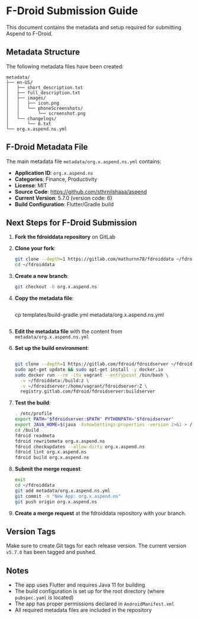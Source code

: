 # F-Droid Submission Guide

This document contains the metadata and setup required for submitting Aspend to F-Droid.

## Metadata Structure

The following metadata files have been created:

```
metadata/
├── en-US/
│   ├── short_description.txt
│   ├── full_description.txt
│   ├── images/
│   │   ├── icon.png
│   │   └── phoneScreenshots/
│   │       └── screenshot.png
│   └── changelogs/
│       └── 6.txt
└── org.x.aspend.ns.yml
```

## F-Droid Metadata File

The main metadata file `metadata/org.x.aspend.ns.yml` contains:

- **Application ID**: `org.x.aspend.ns`
- **Categories**: Finance, Productivity
- **License**: MIT
- **Source Code**: https://github.com/sthrnilshaaa/aspend
- **Current Version**: 5.7.0 (version code: 6)
- **Build Configuration**: Flutter/Gradle build

## Next Steps for F-Droid Submission

1. **Fork the fdroiddata repository** on GitLab
2. **Clone your fork**:
   ```bash
   git clone --depth=1 https://gitlab.com/mathurnn78/fdroiddata ~/fdroiddata
   cd ~/fdroiddata
   ```

3. **Create a new branch**:
   ```bash
   git checkout -b org.x.aspend.ns

4. **Copy the metadata file**:
   ```bash
   ```
   cp templates/build-gradle.yml metadata/org.x.aspend.ns.yml
   ```
5. **Edit the metadata file** with the content from `metadata/org.x.aspend.ns.yml`

6. **Set up the build environment**:
   ```bash

   git clone --depth=1 https://gitlab.com/fdroid/fdroidserver ~/fdroidserver
   sudo apt-get update && sudo apt-get install -y docker.io
   sudo docker run --rm -itu vagrant --entrypoint /bin/bash \
     -v ~/fdroiddata:/build:z \
     -v ~/fdroidserver:/home/vagrant/fdroidserver:Z \
     registry.gitlab.com/fdroid/fdroidserver:buildserver
   ```

7. **Test the build**:
   ```bash
   . /etc/profile
   export PATH="$fdroidserver:$PATH" PYTHONPATH="$fdroidserver"
   export JAVA_HOME=$(java -XshowSettings:properties -version 2>&1 > /dev/null | grep 'java.home' | awk -F'=' '{print $2}' | tr -d ' ')
   cd /build
   fdroid readmeta
   fdroid rewritemeta org.x.aspend.ns
   fdroid checkupdates --allow-dirty org.x.aspend.ns
   fdroid lint org.x.aspend.ns
   fdroid build org.x.aspend.ns
   ```

8. **Submit the merge request**:
   ```bash
   exit
   cd ~/fdroiddata
   git add metadata/org.x.aspend.ns.yml
   git commit -m "New App: org.x.aspend.ns"
   git push origin org.x.aspend.ns
   ```

9. **Create a merge request** at the fdroiddata repository with your branch.

## Version Tags

Make sure to create Git tags for each release version. The current version `v5.7.0` has been tagged and pushed.

## Notes

- The app uses Flutter and requires Java 11 for building
- The build configuration is set up for the root directory (where `pubspec.yaml` is located)
- The app has proper permissions declared in `AndroidManifest.xml`
- All required metadata files are included in the repository 